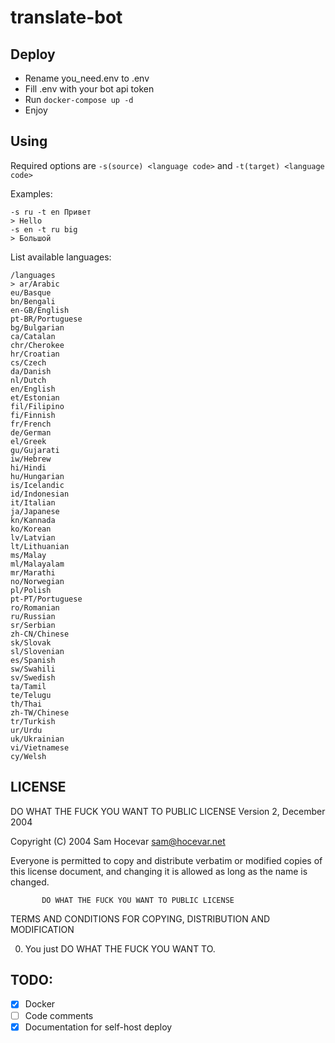 # translate-bot

## Deploy

- Rename you_need.env to .env
- Fill .env with your bot api token
- Run `docker-compose up -d`
- Enjoy

## Using

Required options are `-s(source) <language code>` and `-t(target) <language code>`


Examples:

```
-s ru -t en Привет
> Hello
-s en -t ru big
> Большой
```

List available languages:

```
/languages
> ar/Arabic
eu/Basque
bn/Bengali
en-GB/English
pt-BR/Portuguese
bg/Bulgarian
ca/Catalan
chr/Cherokee
hr/Croatian
cs/Czech
da/Danish
nl/Dutch
en/English
et/Estonian
fil/Filipino
fi/Finnish
fr/French
de/German
el/Greek
gu/Gujarati
iw/Hebrew
hi/Hindi
hu/Hungarian
is/Icelandic
id/Indonesian
it/Italian
ja/Japanese
kn/Kannada
ko/Korean
lv/Latvian
lt/Lithuanian
ms/Malay
ml/Malayalam
mr/Marathi
no/Norwegian
pl/Polish
pt-PT/Portuguese
ro/Romanian
ru/Russian
sr/Serbian
zh-CN/Chinese
sk/Slovak
sl/Slovenian
es/Spanish
sw/Swahili
sv/Swedish
ta/Tamil
te/Telugu
th/Thai
zh-TW/Chinese
tr/Turkish
ur/Urdu
uk/Ukrainian
vi/Vietnamese
cy/Welsh
```

## LICENSE

DO WHAT THE FUCK YOU WANT TO PUBLIC LICENSE
                   Version 2, December 2004

Copyright (C) 2004 Sam Hocevar <sam@hocevar.net>

Everyone is permitted to copy and distribute verbatim or modified
copies of this license document, and changing it is allowed as long
as the name is changed.

           DO WHAT THE FUCK YOU WANT TO PUBLIC LICENSE
  TERMS AND CONDITIONS FOR COPYING, DISTRIBUTION AND MODIFICATION

 0. You just DO WHAT THE FUCK YOU WANT TO.

## TODO:

- [x] Docker
- [ ] Code comments
- [x] Documentation for self-host deploy
